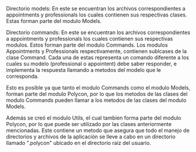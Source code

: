 Directorio models:
En este se encuentran los archivos correspondientes a appointments y professionals los cuales contienen sus respectivas clases. Estas forman parte del modulo Models.

Directorio commands:
En este se encuentran los archivos correspondientes a appointments y professionals los cuales contienen sus respectivas modulos. Estos forman parte del modulo Commands.
Los modulos Appointments y Professionals respectivamente, contienen sublcases de la clase Command. Cada una de estas representa un comando diferente a los cuales su modelo (professional o appointent) debe saber responder, e implementa la respuesta llamando a metodos del modelo que le corresponda. 

Esto es posible ya que tanto el modulo Commands como el modulo Models, forman parte del modulo Polycon, por lo que los metodos de las clases del modulo Commands pueden llamar a los metodos de las clases del modulo Models.


Además se creó el modulo Utils, el cual tambien forma parte del modulo Polycon, por lo que puede ser utilizado por las clases anteriormente mencionadas. Este contiene un metodo que asegura que todo el manejo de directorios y archivos de la aplicación se lleve a cabo en un directorio llamado ".polycon" ubicado en el directorio raíz del usuario.